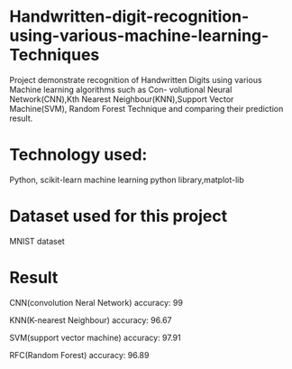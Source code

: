 # Handwritten-digit-recognition-using-various-machine-learning-Techniques

Project demonstrate recognition of Handwritten Digits using various Machine learning algorithms such as Con-
volutional Neural Network(CNN),Kth Nearest Neighbour(KNN),Support Vector Machine(SVM), Random Forest
Technique and comparing their prediction result.

# Technology used:
Python, scikit-learn machine learning python library,matplot-lib 


# Dataset used for this project
MNIST dataset

# Result
CNN(convolution Neral Network) accuracy: 99

KNN(K-nearest Neighbour) accuracy: 96.67

SVM(support vector machine) accuracy: 97.91

RFC(Random Forest) accuracy: 96.89
